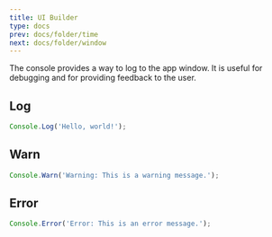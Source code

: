 ```yaml
---
title: UI Builder
type: docs
prev: docs/folder/time
next: docs/folder/window
---
```


The console provides a way to log to the app window. It is useful for debugging and for providing feedback to the user.

## Log
```javascript
Console.Log('Hello, world!');
```


## Warn
```javascript
Console.Warn('Warning: This is a warning message.');
```

## Error
```javascript
Console.Error('Error: This is an error message.');
```
